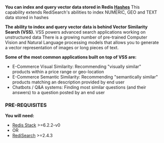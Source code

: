 **You can index and query vector data stored in Redis [Hashes](https://redis.io/topics/data-types#hashes)**  This capability extends RediSearch's abilities to index NUMERIC, GEO and TEXT data stored in hashes

**The ability to index and query vector data is behind Vector Similarity Search (VSS).** VSS powers advanced search applications working on unstructured data There is a growing number of pre-trained Computer Vision and Natural Language processing models  that allows you to generate a vector representation of images or long pieces of text. 

**Some of the most common applications built on top of VSS are:**
* E-Commerce Visual Similarity: Recommending "visually similar" products within a price range or geo-location
* E-Commerce Semantic Similarity: Recommending "semantically similar" products matching an description provided by end user
* Chatbots / Q&A systems: Finding most similar questions (and their answers) to a question posted by an end user

### PRE-REQUISITES

**You will need:**
* [Redis Stack](https://redis.io/download/#redis-downloads) >=6.2.2-v0
* OR
* [RediSearch](https://oss.redis.com/redisearch/) >=2.4.3
